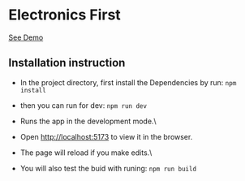 # Electronics First 

[See Demo](https://lovely-salamander-799aad.netlify.app/)

## Installation instruction

- In the project directory, first install the Dependencies by run: `npm install`

- then you can run for dev: `npm run dev`

- Runs the app in the development mode.\
- Open [http://localhost:5173](http://localhost:5173) to view it in the browser.

- The page will reload if you make edits.\

- You will also test the buid with runing: `npm run build`
